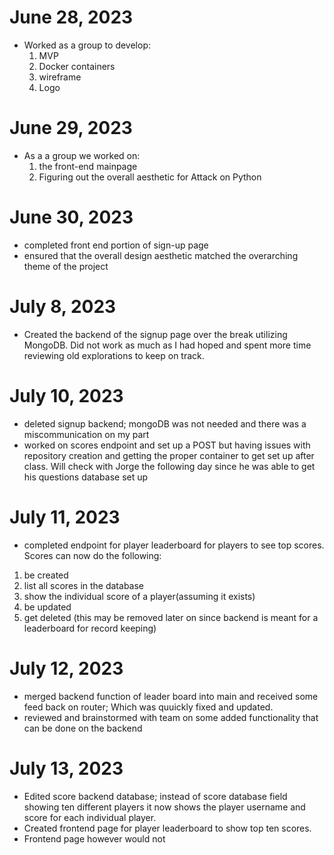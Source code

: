 # **June 28, 2023**

- Worked as a group to develop:
  1. MVP
  2. Docker containers
  3. wireframe
  4. Logo

# **June 29, 2023**

- As a a group we worked on:
  1. the front-end mainpage
  2. Figuring out the overall aesthetic for Attack on Python

# **June 30, 2023**

- completed front end portion of sign-up page
- ensured that the overall design aesthetic matched the overarching theme of the project

# **July 8, 2023**

- Created the backend of the signup page over the break utilizing MongoDB. Did not work as much as I had hoped and spent more time reviewing old explorations to keep on track.

# **July 10, 2023**

- deleted signup backend; mongoDB was not needed and there was a miscommunication on my part
- worked on scores endpoint and set up a POST but having issues with repository creation and getting the proper container to get set up after class. Will check with Jorge the following day since he was able to get his questions database set up

# **July 11, 2023**

- completed endpoint for player leaderboard for players to see top scores. Scores can now do the following:

1.  be created
2.  list all scores in the database
3.  show the individual score of a player(assuming it exists)
4.  be updated
5.  get deleted (this may be removed later on since backend is meant for a leaderboard for record keeping)

# **July 12, 2023**

- merged backend function of leader board into main and received some feed back on router; Which was quuickly fixed and updated.
- reviewed and brainstormed with team on some added functionality that can be done on the backend

# **July 13, 2023**

- Edited score backend database; instead of score database field showing ten different players it now shows the player username and score for each individual player.
- Created frontend page for player leaderboard to show top ten scores.
- Frontend page however would not
